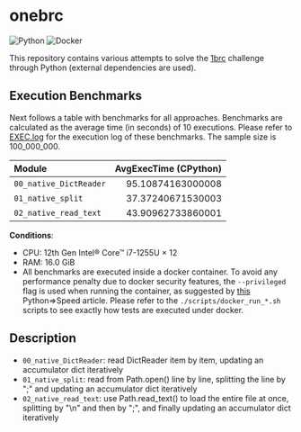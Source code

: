 # onebrc

![Python](https://img.shields.io/badge/python-006d98?style=for-the-badge&logo=python&logoColor=ffc600)
![Docker](https://img.shields.io/badge/docker-2496ed?style=for-the-badge&logo=docker&logoColor=ffffff)

This repository contains various attempts to solve the [1brc](https://github.com/gunnarmorling/onebrc) challenge through Python (external dependencies are used).

## Execution Benchmarks

Next follows a table with benchmarks for all approaches.
Benchmarks are calculated as the average time (in seconds) of 10 executions.
Please refer to [EXEC.log](./EXEC.log) for the execution log of these benchmarks.
The sample size is 100_000_000.

| Module                 | AvgExecTime (CPython) |
| :--------------------- | --------------------: |
| `00_native_DictReader` |     95.10874163000008 |
| `01_native_split`      |     37.37240671530003 |
| `02_native_read_text`  |     43.90962733860001 |

**Conditions**:

- CPU: 12th Gen Intel® Core™ i7-1255U × 12
- RAM: 16.0 GiB
- All benchmarks are executed inside a docker container. To avoid any performance penalty due to docker security features, the `--privileged` flag is used when running the container, as suggested by [this](https://pythonspeed.com/articles/docker-performance-overhead/) Python⇒Speed article. Please refer to the `./scripts/docker_run_*.sh` scripts to see exactly how tests are executed under docker.

## Description

- `00_native_DictReader`: read DictReader item by item, updating an accumulator dict iteratively
- `01_native_split`: read from Path.open() line by line, splitting the line by ";" and updating an accumulator dict iteratively
- `02_native_read_text`: use Path.read_text() to load the entire file at once, splitting by "\n" and then by ";", and finally updating an accumulator dict iteratively
